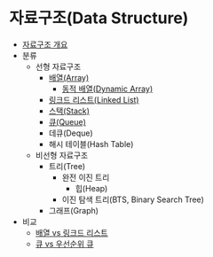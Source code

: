 # 자료구조(Data Structure)

- [자료구조 개요](./contents/Datastructure-overview.md)
- 분류
  - 선형 자료구조
    - [배열(Array)](./contents/Arrays.md)
      - [동적 배열(Dynamic Array)](./contents/Dynamic-Array.md)
    - [링크드 리스트(Linked List)](./contents/Linked-List.md)
    - [스택(Stack)](./contents/Stack.md)
    - [큐(Queue)](./contents/Queue.md)
    - 데큐(Deque)
    - 해시 테이블(Hash Table)
  - 비선형 자료구조
    - 트리(Tree)
      - 완전 이진 트리
        - 힙(Heap)
      - 이진 탐색 트리(BTS, Binary Search Tree)
    - 그래프(Graph)
- 비교
  - [배열 vs 링크드 리스트](./contents/Array-vs-Linked-List.md)
  - [큐 vs 우선순위 큐](./contents/Queue-vs-Priority-Queue.mdㅋ)

